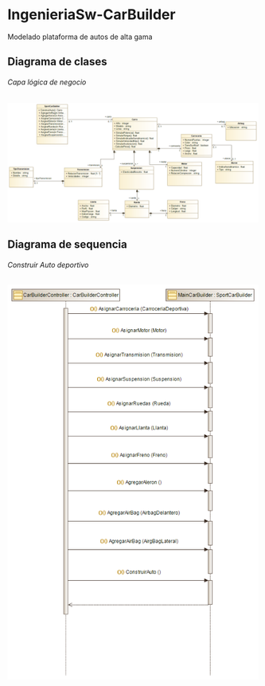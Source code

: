 # IngenieriaSw-CarBuilder
Modelado plataforma de autos de alta gama

## Diagrama de clases 

###### Capa lógica de negocio

![alt text](https://github.com/cduartebu/IngenieriaSw-CarBuilder/blob/develop/Diagramas/Clases/App.AutoBuilder.BLL.png)


## Diagrama de sequencia

###### Construir Auto deportivo

![alt text](https://github.com/cduartebu/IngenieriaSw-CarBuilder/blob/develop/Diagramas/Secuencia/InteractionSequenceDiagram.png)
